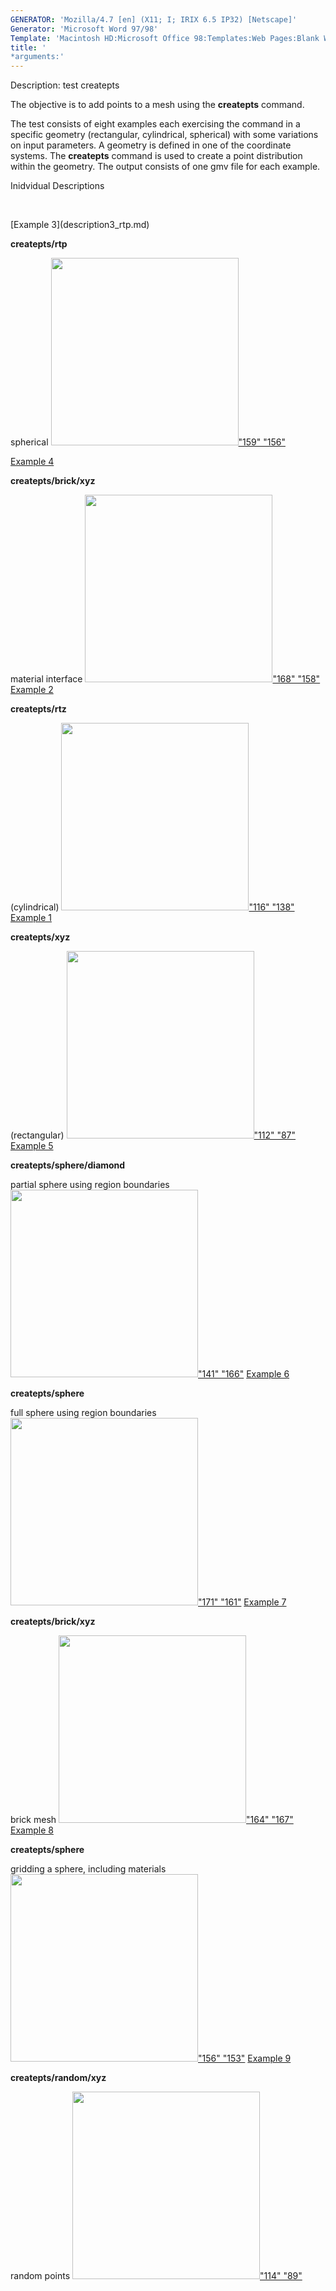 ```yaml
---
GENERATOR: 'Mozilla/4.7 [en] (X11; I; IRIX 6.5 IP32) [Netscape]'
Generator: 'Microsoft Word 97/98'
Template: 'Macintosh HD:Microsoft Office 98:Templates:Web Pages:Blank Web Page'
title: '
*arguments:'
---
```


 Description: test createpts

  The objective is to add points to a mesh using the **createpts**
  command.
 
  The test consists of eight examples each exercising the command in a
  specific geometry (rectangular, cylindrical, spherical) with some
  variations on input parameters. A geometry is defined in one of the
  coordinate systems. The **createpts** command is used to create a
  point distribution within the geometry. The output consists of one
  gmv file for each example.

 Inidvidual Descriptions

 

<div align="left">
[Example 3](description3_rtp.md)

**createpts/rtp**

spherical [<img height="300" width="300" src="https://lanl.github.io/docs/assets/images/image3tn.gif">"159"
"156"](description3_rtp.md)


[Example 4](description4_brick.md)

**createpts/brick/xyz**

material interface [<img height="300" width="300" src="https://lanl.github.io/docs/assets/images/image4tn.gif">"168"
"158"](description4_brick.md)
[Example 2](description2_rtz.md)

**createpts/rtz**

(cylindrical) [<img height="300" width="300" src="https://lanl.github.io/docs/assets/images/image2tn.gif">"116"
"138"](description2_rtz.md)
[Example 1](description1_xyz.md)

**createpts/xyz**

(rectangular) [<img height="300" width="300" src="https://lanl.github.io/docs/assets/images/image1tn.gif">"112"
"87"](description1_xyz.md)
[Example 5](description5_sphere.md) 

**createpts/sphere/diamond**

partial sphere using region boundaries[<img height="300" width="300" src="https://lanl.github.io/docs/assets/images/image5tn.gif">"141"
"166"](description5_sphere.md)
[Example 6](description6_sphereB.md)

**createpts/sphere**

full sphere using region boundaries [<img height="300" width="300" src="https://lanl.github.io/docs/assets/images/image6tn.gif">"171"
"161"](description6_sphereB.md)
[Example 7](description7_brickB.md)

**createpts/brick/xyz**

brick mesh [<img height="300" width="300" src="https://lanl.github.io/docs/assets/images/image7tn.gif">"164"
"167"](description7_brickB.md)
[Example 8](description8_sphereC.md)

**createpts/sphere**

gridding a sphere, including materials[<img height="300" width="300" src="https://lanl.github.io/docs/assets/images/image8tn.gif">"156"
"153"](description8_sphereC.md)
[Example 9](description9_random.md) 

**createpts/random/xyz**

random points [<img height="300" width="300" src="https://lanl.github.io/docs/assets/images/random_tn.gif">"114"
"89"](description9_random.md)
